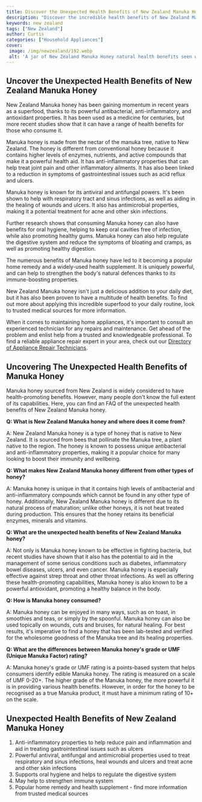 ```yaml
---
title: Discover the Unexpected Health Benefits of New Zealand Manuka Honey
description: "Discover the incredible health benefits of New Zealand Manuka Honey Find out how this amazing superfood can treat a wide range of health issues from digestive problems to skin conditions"
keywords: new zealand
tags: ["New Zealand"]
author: Curtis
categories: ["Household Appliances"]
cover: 
 image: /img/newzealand/192.webp
 alt: 'A jar of New Zealand Manuka Honey natural health benefits seen when consumed'
---
```

## Uncover the Unexpected Health Benefits of New Zealand Manuka Honey

New Zealand Manuka honey has been gaining momentum in recent years as a superfood, thanks to its powerful antibacterial, anti-inflammatory, and antioxidant properties. It has been used as a medicine for centuries, but more recent studies show that it can have a range of health benefits for those who consume it.

Manuka honey is made from the nectar of the manuka tree, native to New Zealand. The honey is different from conventional honey because it contains higher levels of enzymes, nutrients, and active compounds that make it a powerful health aid. It has anti-inflammatory properties that can help treat joint pain and other inflammatory ailments. It has also been linked to a reduction in symptoms of gastrointestinal issues such as acid reflux and ulcers.

Manuka honey is known for its antiviral and antifungal powers. It's been shown to help with respiratory tract and sinus infections, as well as aiding in the healing of wounds and ulcers. It also has antimicrobial properties, making it a potential treatment for acne and other skin infections.

Further research shows that consuming Manuka honey can also have benefits for oral hygiene, helping to keep oral cavities free of infection, while also promoting healthy gums. Manuka honey can also help regulate the digestive system and reduce the symptoms of bloating and cramps, as well as promoting healthy digestion.

The numerous benefits of Manuka honey have led to it becoming a popular home remedy and a widely-used health supplement. It is uniquely powerful, and can help to strengthen the body's natural defences thanks to its immune-boosting properties.

New Zealand Manuka honey isn't just a delicious addition to your daily diet, but it has also been proven to have a multitude of health benefits. To find out more about applying this incredible superfood to your daily routine, look to trusted medical sources for more information.

When it comes to maintaining home appliances, it's important to consult an experienced technician for any repairs and maintenance. Get ahead of the problem and enlist help from a trusted and knowledgeable professional. To find a reliable appliance repair expert in your area, check out our [Directory of Appliance Repair Technicians](./pages/appliance-repair-technicians).

## Uncovering The Unexpected Health Benefits of Manuka Honey 

Manuka honey sourced from New Zealand is widely considered to have health-promoting benefits. However, many people don't know the full extent of its capabilities. Here, you can find an FAQ of the unexpected health benefits of New Zealand Manuka honey.

**Q: What is New Zealand Manuka honey and where does it come from?**

A: New Zealand Manuka honey is a type of honey that is native to New Zealand. It is sourced from bees that pollinate the Manuka tree, a plant native to the region. The honey is known to possess unique antibacterial and anti-inflammatory properties, making it a popular choice for many looking to boost their immunity and wellbeing.

**Q: What makes New Zealand Manuka honey different from other types of honey?** 

A: Manuka honey is unique in that it contains high levels of antibacterial and anti-inflammatory compounds which cannot be found in any other type of honey. Additionally, New Zealand Manuka honey is different due to its natural process of maturation; unlike other honeys, it is not heat treated during production. This ensures that the honey retains its beneficial enzymes, minerals and vitamins. 

**Q: What are the unexpected health benefits of New Zealand Manuka honey?**

A: Not only is Manuka honey known to be effective in fighting bacteria, but recent studies have shown that it also has the potential to aid in the management of some serious conditions such as diabetes, inflammatory bowel diseases, ulcers, and even cancer. Manuka honey is especially effective against strep throat and other throat infections. As well as offering these health-promoting capabilities, Manuka honey is also known to be a powerful antioxidant, promoting a healthy balance in the body. 

**Q: How is Manuka honey consumed?**

A: Manuka honey can be enjoyed in many ways, such as on toast, in smoothies and teas, or simply by the spoonful. Manuka honey can also be used topically on wounds, cuts and bruises, for natural healing. For best results, it's imperative to find a honey that has been lab-tested and verified for the wholesome goodness of the Manuka tree and its healing properties.

**Q: What are the differences between Manuka honey's grade or UMF (Unique Manuka Factor) rating?**

A: Manuka honey's grade or UMF rating is a points-based system that helps consumers identify edible Manuka honey. The rating is measured on a scale of UMF 0-20+. The higher grade of the Manuka honey, the more powerful it is in providing various health benefits. However, in order for the honey to be recognised as a true Manuka product, it must have a minimum rating of 10+ on the scale.

## Unexpected Health Benefits of New Zealand Manuka Honey
1. Anti-inflammatory properties to help reduce pain and inflammation and aid in treating gastrointestinal issues such as ulcers
2. Powerful antiviral, antifungal and antimicrobial properties used to treat respiratory and sinus infections, heal wounds and ulcers and treat acne and other skin infections
3. Supports oral hygiene and helps to regulate the digestive system 
4. May help to strengthen immune system
5. Popular home remedy and health supplement - find more information from trusted medical sources
